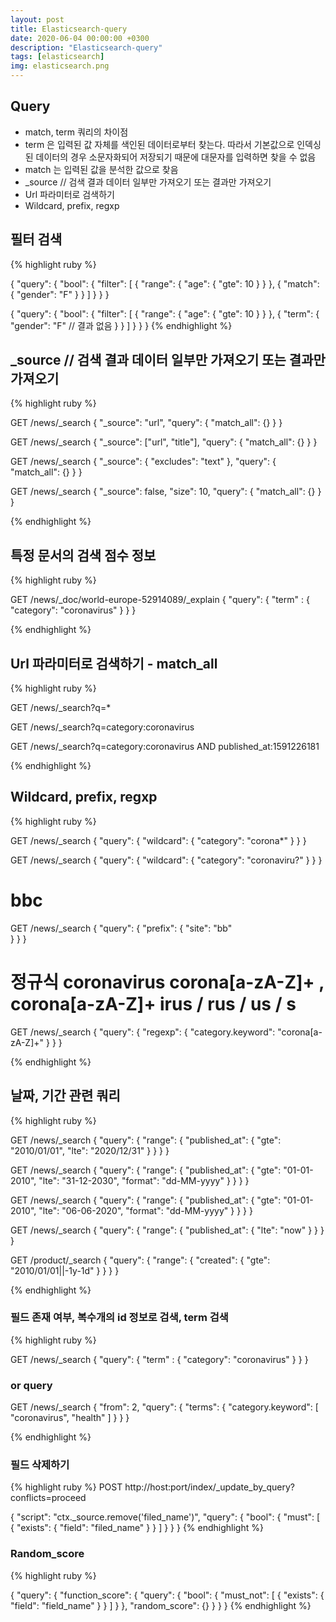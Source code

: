 ```yaml
---
layout: post
title: Elasticsearch-query
date: 2020-06-04 00:00:00 +0300
description: "Elasticsearch-query"
tags: [elasticsearch]
img: elasticsearch.png
---
```


## Query

* match, term 쿼리의 차이점
* term 은 입력된 값 자체를 색인된 데이터로부터 찾는다. 따라서 기본값으로 인덱싱된 데이터의 경우 소문자화되어 저장되기 때문에 대문자를 입력하면 찾을 수 없음
* match 는 입력된 값을 분석한 값으로 찾음
* _source // 검색 결과 데이터 일부만 가져오기 또는 결과만 가져오기
* Url 파라미터로 검색하기
* Wildcard, prefix, regxp

## 필터 검색

{% highlight ruby %}

{
    "query": {
        "bool": {
            "filter": [
            	{
	                "range": {
	                    "age": {
	                        "gte": 10
	                    }
	                }
            	},
            	{
            		"match": {
            			"gender": "F"
            		}
            	}
            ]
        }
    }
}


{
    "query": {
        "bool": {
            "filter": [
            	{
	                "range": {
	                    "age": {
	                        "gte": 10
	                    }
	                }
            	},
            	{
            		"term": {
            			"gender": "F"      // 결과 없음
            		}
            	}
            ]
        }
    }
}
{% endhighlight %}


## _source // 검색 결과 데이터 일부만 가져오기 또는 결과만 가져오기

{% highlight ruby %}

GET /news/_search
{
  "_source": "url", 
  "query": {
    "match_all": {}
  }
}

GET /news/_search
{
  "_source": ["url", "title"], 
  "query": {
    "match_all": {}
  }
}


GET /news/_search
{
  "_source": {
    "excludes": "text"
  }, 
  "query": {
    "match_all": {}
  }
}

GET /news/_search
{
  "_source": false,
  "size": 10,
  "query": {
    "match_all": {}
  }
}

{% endhighlight %}


## 특정 문서의 검색 점수 정보

{% highlight ruby %}

GET /news/_doc/world-europe-52914089/_explain
{
  "query": {
    "term" : {
      "category": "coronavirus"
    }
  }
}

{% endhighlight %}

## Url 파라미터로 검색하기 - match_all

{% highlight ruby %}

GET /news/_search?q=*

GET /news/_search?q=category:coronavirus

GET /news/_search?q=category:coronavirus AND published_at:1591226181

{% endhighlight %}

## Wildcard, prefix, regxp

{% highlight ruby %}


GET /news/_search
{
  "query": {
    "wildcard": {
      "category": "corona*"
    }
  }
}

GET /news/_search
{
  "query": {
    "wildcard": {
      "category": "coronaviru?"
    }
  }
}

# bbc
GET /news/_search
{
  "query": {
    "prefix": {
      "site": "bb"   
    }
  }
}


# 정규식   coronavirus  corona[a-zA-Z]+ , corona[a-zA-Z]+  irus / rus / us / s
GET /news/_search
{
  "query": {
    "regexp": {
      "category.keyword": "corona[a-zA-Z]+"
    }
  }
}


{% endhighlight %}


## 날짜, 기간 관련 쿼리

{% highlight ruby %}


GET /news/_search
{
  "query": {
    "range": {
      "published_at": {
        "gte": "2010/01/01",
        "lte": "2020/12/31"
      }
    }
  }
}

GET /news/_search
{
  "query": {
    "range": {
      "published_at": {
        "gte": "01-01-2010",
        "lte": "31-12-2030",
        "format": "dd-MM-yyyy"
      }
    }
  }
}



GET /news/_search
{
  "query": {
    "range": {
      "published_at": {
        "gte": "01-01-2010",
        "lte": "06-06-2020",
        "format": "dd-MM-yyyy"
      }
    }
  }
}


GET /news/_search
{
  "query": {
    "range": {
      "published_at": {
        "lte": "now"
      }
    }
  }
}


GET /product/_search
{
  "query": {
    "range": {
      "created": {
        "gte": "2010/01/01||-1y-1d"
      }
    }
  }
}

{% endhighlight %}

### 필드 존재 여부, 복수개의 id 정보로 검색, term 검색

{% highlight ruby %}


GET /news/_search
{
  "query": {
    "term" : {
      "category": "coronavirus"
    }
  }
}

### or query
GET /news/_search
{
  "from": 2,
  "query": {
    "terms": {
      "category.keyword": [ "coronavirus", "health" ]
    }
  }
}


{% endhighlight %}

### 필드 삭제하기 

{% highlight ruby %}
POST http://host:port/index/_update_by_query?conflicts=proceed

{
  "script": "ctx._source.remove('filed_name')",
  "query": {
    "bool": {
      "must": [
        {
          "exists": {
            "field": "filed_name"
          }
        }
      ]
    }
  }
}
{% endhighlight %}

### Random_score

{% highlight ruby %}

{
  "query": {
    "function_score": {
      "query": {
        "bool": {
          "must_not": [
            {
              "exists": {
                "field": "field_name"
              }
            }
          ]
        }
      },
    "random_score": {}
    }  }
}
{% endhighlight %}
